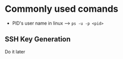# Commonly used comands

- PID's user name in linux -->  `ps -u -p <pid>`

## SSH Key Generation
Do it later
